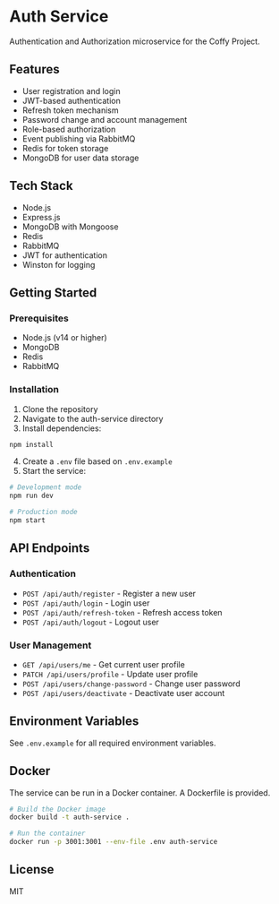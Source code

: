 # Auth Service

Authentication and Authorization microservice for the Coffy Project.

## Features

- User registration and login
- JWT-based authentication
- Refresh token mechanism
- Password change and account management
- Role-based authorization
- Event publishing via RabbitMQ
- Redis for token storage
- MongoDB for user data storage

## Tech Stack

- Node.js
- Express.js
- MongoDB with Mongoose
- Redis
- RabbitMQ
- JWT for authentication
- Winston for logging

## Getting Started

### Prerequisites

- Node.js (v14 or higher)
- MongoDB
- Redis
- RabbitMQ

### Installation

1. Clone the repository
2. Navigate to the auth-service directory
3. Install dependencies:

```bash
npm install
```

4. Create a `.env` file based on `.env.example`
5. Start the service:

```bash
# Development mode
npm run dev

# Production mode
npm start
```

## API Endpoints

### Authentication

- `POST /api/auth/register` - Register a new user
- `POST /api/auth/login` - Login user
- `POST /api/auth/refresh-token` - Refresh access token
- `POST /api/auth/logout` - Logout user

### User Management

- `GET /api/users/me` - Get current user profile
- `PATCH /api/users/profile` - Update user profile
- `POST /api/users/change-password` - Change user password
- `POST /api/users/deactivate` - Deactivate user account

## Environment Variables

See `.env.example` for all required environment variables.

## Docker

The service can be run in a Docker container. A Dockerfile is provided.

```bash
# Build the Docker image
docker build -t auth-service .

# Run the container
docker run -p 3001:3001 --env-file .env auth-service
```

## License

MIT
